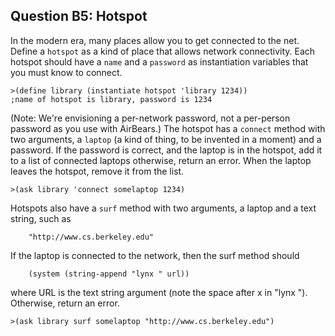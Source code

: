 ## Question B5: Hotspot

In the modern era, many places allow you to get connected to the net. Define a
`hotspot` as a kind of place that allows network connectivity. Each hotspot
should have a `name` and a `password` as instantiation variables that you must
know to connect.

    
    >(define library (instantiate hotspot 'library 1234))   
    ;name of hotspot is library, password is 1234  
    

(Note: We're envisioning a per-network password, not a per-person password as
you use with AirBears.) The hotspot has a `connect` method with two arguments,
a `laptop` (a kind of thing, to be invented in a moment) and a password. If
the password is correct, and the laptop is in the hotspot, add it to a list of
connected laptops otherwise, return an error. When the laptop leaves the
hotspot, remove it from the list.

    
    >(ask library 'connect somelaptop 1234)

Hotspots also have a `surf` method with two arguments, a laptop and a text
string, such as

    
        "http://www.cs.berkeley.edu"
    

If the laptop is connected to the network, then the surf method should

    
        (system (string-append "lynx " url))
    

where URL is the text string argument (note the space after x in "lynx ").
Otherwise, return an error.

    
    >(ask library surf somelaptop "http://www.cs.berkeley.edu")

